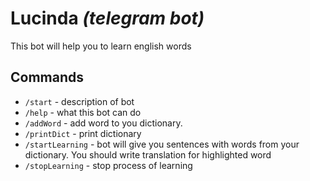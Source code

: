 # Lucinda *(telegram bot)*
This bot will help you to learn english words
## Commands
* `/start` - description of bot
* `/help` - what this bot can do
* `/addWord` - add word to you dictionary.
* `/printDict` - print dictionary
* `/startLearning` - bot will give you sentences with words from your dictionary. You should write translation for highlighted word
* `/stopLearning` - stop process of learning
